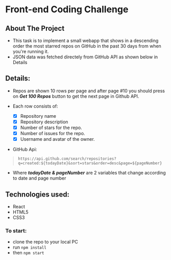 # Front-end Coding Challenge

## About The Project
* This task is to implement a small webapp that shows in a descending order the most starred repos on GitHub in the past 30 days from when you're running it.
* JSON data was fetched directely from GitHub API as shown below in Details

## Details:
- Repos are shown 10 rows per page and after page #10 you should press on ***Get 100 Repos*** button to get the next page in Github API.

- Each row consists of:
   * [x] Repository name
   * [x] Repository description 
   * [x] Number of stars for the repo. 
   * [x] Number of issues for the repo.
   * [x] Username and avatar of the owner. 

- GitHub Api:
>`https://api.github.com/search/repositories?q=created:${todayDate}&sort=stars&order=desc&page=${pageNumber}`

- Where ***todayDate & pageNumber*** are 2 variables that change according to date and page number 

## Technologies used: 
   * React
   * HTML5
   * CSS3

### To start:
* clone the repo to your local PC
* run `npm install`
* then `npm start`